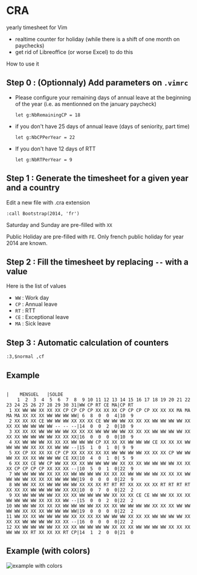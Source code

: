 # CRA
yearly timesheet for Vim

* realtime counter for holiday (while there is a shift of one month on paychecks)
* get rid of Libreoffice (or worse Excel) to do this

How to use it

## Step 0 : (Optionnaly) Add parameters on `.vimrc`
* Please configure your remaining days of annual leave at the beginning of the year (i.e. as mentionned on the january paycheck)

    ```vim
    let g:NbRemainingCP = 18
    ```

* if you don't have 25 days of annual leave (days of seniority, part time)

    ```vim
    let g:NbCPPerYear = 22
    ```

* If you don't have 12 days of RTT

    ```vim
    let g:NbRTPerYear = 9
    ```

## Step 1 : Generate the timesheet for a given year and a country

Edit a new file with .cra extension

```vim
:call Bootstrap(2014, 'fr')
```

Saturday and Sunday are pre-filled with `XX`

Public Holiday are pre-filled with `FE`. Only french public holiday for year 2014 are known.

## Step 2 : Fill the timesheet by replacing `--` with a value

Here is the list of values

* `WW` : Work day
* `CP` : Annual leave
* `RT` : RTT
* `CE` : Exceptional leave
* `MA` : Sick leave

## Step 3 : Automatic calculation of counters

```vim
:3,$normal ,cf
```

## Example
                                                                                                   |    MENSUEL   |SOLDE
        1  2  3  4  5  6  7  8  9 10 11 12 13 14 15 16 17 18 19 20 21 22 23 24 25 26 27 28 29 30 31|WW CP RT CE MA|CP RT
     1 XX WW WW XX XX XX CP CP CP CP XX XX XX CP CP CP CP XX XX XX MA MA MA MA XX XX XX WW WW WW WW| 6  8  0  0  4|10  9
     2 XX XX XX CE WW WW WW XX XX XX CE WW WW WW XX XX XX WW WW WW WW XX XX XX WW WW WW WW -- -- --|14  0  0  2  0|10  9
     3 XX XX XX WW WW WW WW XX XX XX WW WW WW WW XX XX XX WW WW WW WW XX XX XX WW WW WW WW XX XX XX|16  0  0  0  0|10  9
     4 XX WW WW WW XX XX XX WW WW WW CP XX XX XX WW WW WW CE XX XX XX WW WW WW WW XX XX XX WW WW --|15  1  0  1  0| 9  9
     5 XX CP XX XX XX CP CP XX XX XX XX XX WW WW WW WW XX XX XX CP WW WW WW XX XX XX WW WW WW CE XX|10  4  0  1  0| 5  9
     6 XX XX CE WW CP WW XX XX XX WW WW WW WW XX XX XX WW WW WW WW XX XX XX CP CP CP CP XX XX XX --|10  5  0  1  0|22  9
     7 WW WW WW WW XX XX XX WW WW WW WW XX XX XX WW WW WW WW XX XX XX WW WW WW WW XX XX XX WW WW WW|19  0  0  0  0|22  9
     8 WW WW XX XX WW WW WW WW XX XX XX RT RT RT XX XX XX XX RT RT RT RT XX XX XX WW WW WW WW XX XX|10  0  7  0  0|22  2
     9 XX WW WW WW WW XX XX XX WW WW WW WW XX XX XX CE CE WW WW XX XX XX WW WW WW WW XX XX XX WW --|15  0  0  2  0|22  2
    10 WW WW WW XX XX XX WW WW WW WW XX XX XX WW WW WW WW XX XX XX WW WW WW WW XX XX XX WW WW WW WW|19  0  0  0  0|22  2
    11 WW XX XX WW WW WW WW XX XX XX XX WW WW WW XX XX XX WW WW WW WW XX XX XX WW WW WW WW XX XX --|16  0  0  0  0|22  2
    12 XX WW WW WW WW XX XX XX WW WW WW WW XX XX XX WW WW WW WW XX XX XX WW WW XX RT XX XX XX RT CP|14  1  2  0  0|21  0

## Example (with colors)

![example with colors](http://i.imgur.com/J2htPjX.png)
